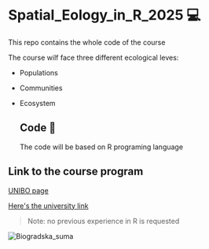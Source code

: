 # Spatial_Eology_in_R_2025 💻

This repo contains the whole code of the course

The course wilf face three different ecological leves:

+ Populations
+ Communities
+ Ecosystem

  ## Code 📖

  The code will be based on R programing language

## Link to the course program

[UNIBO page](https://www.unibo.it/it/studiare/insegnamenti-competenze-trasversali-moocs/insegnamenti/insegnamento/2025/535506)

[Here's the university link](https://www.unibo.it/en)

> Note: no previous experience in R is requested

![Biogradska_suma](https://github.com/user-attachments/assets/795f86e9-cf12-4b2e-b4a0-c11b9f359e0c)
